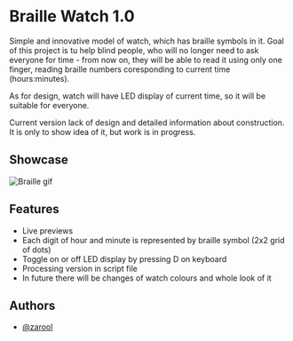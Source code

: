 # Braille Watch 1.0

Simple and innovative model of watch, which has braille symbols in it. Goal of this project is tu help blind people, who will no longer need to ask everyone for time - from now on, they will be able to read it using only one finger, reading braille numbers coresponding to current time (hours:minutes).

As for design, watch will have LED display of current time, so it will be suitable for everyone.

Current version lack of design and detailed information about construction. It is only to show idea of it, but work is in progress.

## Showcase

![Braille gif](/assets/braille2.gif)

## Features

- Live previews
- Each digit of hour and minute is represented by braille symbol (2x2 grid of dots)
- Toggle on or off LED display by pressing D on keyboard
- Processing version in script file
- In future there will be changes of watch colours and whole look of it

## Authors

- [@zarool](https://www.github.com/zarool)
